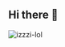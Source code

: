 ## Hi there 👋
<p><img align="center" src="https://github-readme-stats.vercel.app/api?username=izzzi-lol&show_icons=true&locale=en&theme=radical" alt="izzzi-lol" /></p>
<!--
**izzzi-lol/izzzi-lol** is a ✨ _special_ ✨ repository because its `README.md` (this file) appears on your GitHub profile.

Here are some ideas to get you started:

- 🔭 I’m currently working on ...
- 🌱 I’m currently learning ...
- 👯 I’m looking to collaborate on ...
- 🤔 I’m looking for help with ...
- 💬 Ask me about ...
- 📫 How to reach me: ...
- 😄 Pronouns: ...
- ⚡ Fun fact: ...
-->
